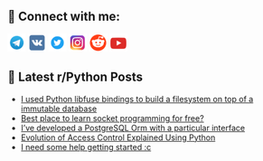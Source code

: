 ## 🔎 Connect with me:
[<img src="https://github.com/bullbesh/bullbesh/blob/main/images/Telegram.png" width="32" height="32" />](https://t.me/bullbesh)
[<img src="https://github.com/bullbesh/bullbesh/blob/main/images/VK.png" width="32" height="32" />](https://vk.com/bullbesh)
[<img src="https://github.com/bullbesh/bullbesh/blob/main/images/Twitter.png" width="32" height="32" />](https://twitter.com/bullbesh1)
[<img src="https://github.com/bullbesh/bullbesh/blob/main/images/Instagram.png" width="32" height="32" />](https://www.instagram.com/bullbesh)
[<img src="https://github.com/bullbesh/bullbesh/blob/main/images/Reddit.png" width="32" height="32" />](https://www.reddit.com/user/bullbesh)
[<img src="https://github.com/bullbesh/bullbesh/blob/main/images/YouTube.png" width="32" height="32" />](https://www.youtube.com/channel/UCtfjRs6uzgq5mfm8S06WTcg)

## 📕 Latest r/Python Posts
<!-- BLOG-POST-LIST:START -->
- [I used Python libfuse bindings to build a filesystem on top of a immutable database](https://www.reddit.com/r/Python/comments/xd1q4o/i_used_python_libfuse_bindings_to_build_a/)
- [Best place to learn socket programming for free?](https://www.reddit.com/r/Python/comments/xd1nbp/best_place_to_learn_socket_programming_for_free/)
- [I’ve developed a PostgreSQL Orm with a particular interface](https://www.reddit.com/r/Python/comments/xd17zr/ive_developed_a_postgresql_orm_with_a_particular/)
- [Evolution of Access Control Explained Using Python](https://www.reddit.com/r/Python/comments/xd0g08/evolution_of_access_control_explained_using_python/)
- [I need some help getting started :c](https://www.reddit.com/r/Python/comments/xd0727/i_need_some_help_getting_started_c/)
<!-- BLOG-POST-LIST:END -->
